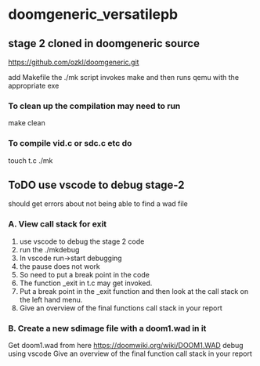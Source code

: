# doomgeneric_versatilepb
## stage 2 cloned in doomgeneric source

https://github.com/ozkl/doomgeneric.git

add Makefile 
the ./mk script invokes make and then runs qemu with the appropriate exe  
### To clean up the compilation may need to run  
make clean
### To compile vid.c or sdc.c etc do
touch t.c
./mk

## ToDO use vscode to debug stage-2
should get errors about not being able to find a wad file
### A. View call stack for exit
1. use vscode to debug the stage 2 code
2. run the ./mkdebug
3. In vscode run->start debugging
4. the pause does not work
5. So need to put a break point in the code
6. The function _exit in t.c may get invoked.
7. Put a break point in the _exit function and then look at the call stack on the left hand menu.
8. Give an overview of the final functions call stack in your report

### B. Create a new sdimage file with a doom1.wad in it
Get doom1.wad from here
https://doomwiki.org/wiki/DOOM1.WAD
debug using vscode 
Give an overview of the final function call stack in your report


